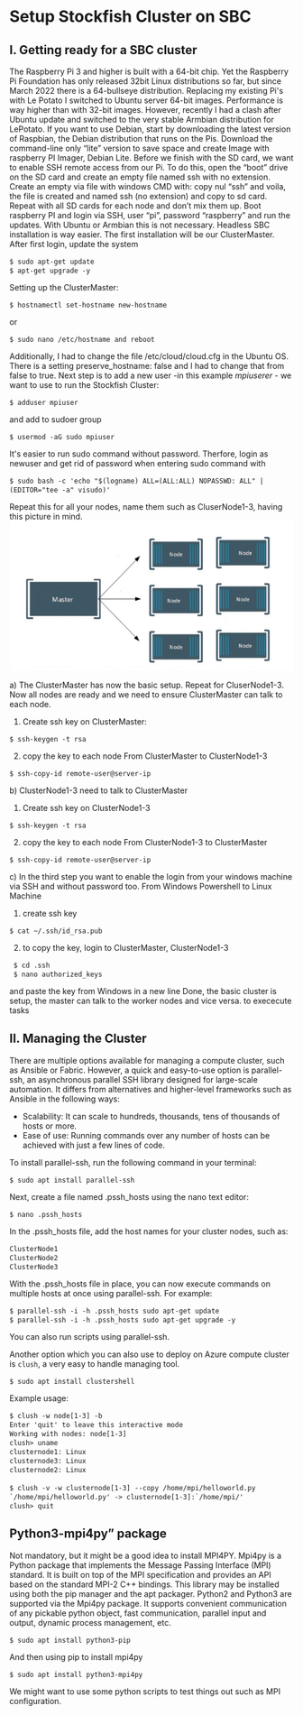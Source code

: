 # Setup Stockfish Cluster on SBC
<h2>I. Getting ready for a SBC cluster</h2>
The Raspberry Pi 3 and higher is built with a 64-bit chip. Yet the Raspberry Pi Foundation has only released 32bit Linux distributions so far, but since March 2022 there is a 64-bullseye distribution. Replacing my existing Pi's with Le Potato I switched to Ubuntu server 64-bit images. Performance is way higher than with 32-bit images. However, recently I had a clash after Ubuntu update and switched to the very stable Armbian distribution for LePotato.
If you want to use Debian, start by downloading the latest version of Raspbian, the Debian distribution that runs on the Pis. Download the command-line only “lite” version to save space and create Image with raspberry PI Imager, Debian Lite. Before we finish with the SD card, we want to enable SSH remote access from our Pi. To do this, open the “boot” drive on the SD card and create an empty file named ssh with no extension. Create an empty via file with windows CMD with: copy nul “ssh” and voila, the file is created and named ssh (no extension) and copy to sd card.
Repeat with all SD cards for each node and don’t mix them up. Boot raspberry PI and login via SSH, user “pi”, password “raspberry” and run the updates. With Ubuntu or Armbian this is not necessary. Headless SBC installation is way easier.
The first installation will be our ClusterMaster.
After first login, update the system

```console
$ sudo apt-get update
$ apt-get upgrade -y
```
Setting up the ClusterMaster:
```console
$ hostnamectl set-hostname new-hostname
```
or
```console
$ sudo nano /etc/hostname and reboot
```
Additionally, I had to change the file /etc/cloud/cloud.cfg in the Ubuntu OS. There is a setting preserve_hostname: false and I had to change that from false to true.
Next step is to add a new user -in this example *mpiuserer* - we want to use to run the Stockfish Cluster:
```console
$ adduser mpiuser
```
and add to sudoer group
```console
$ usermod -aG sudo mpiuser
```
It's easier to run sudo command without password. Therfore, login as newuser and get rid of password when entering sudo command with

```console
$ sudo bash -c 'echo "$(logname) ALL=(ALL:ALL) NOPASSWD: ALL" | (EDITOR="tee -a" visudo)'
```
Repeat this for all your nodes, name them such as CluserNode1-3, having this picture in mind.
![Architecture](../images/clusterarchitecture.jpeg)

a) The ClusterMaster has now the basic setup. Repeat for CluserNode1-3. Now all nodes are ready and we need to ensure ClusterMaster can talk to each node.
1. Create ssh key on ClusterMaster:
```console
$ ssh-keygen -t rsa
```
2. copy the key to each node
From ClusterMaster to ClusterNode1-3
```console
$ ssh-copy-id remote-user@server-ip
```
b) ClusterNode1-3 need to talk to ClusterMaster
1. Create ssh key on ClusterNode1-3
```console
$ ssh-keygen -t rsa
```
2. copy the key to each node
From ClusterNode1-3 to ClusterMaster
```console
$ ssh-copy-id remote-user@server-ip
```
c) In the third step you want to enable the login from your windows machine via SSH and without password too.
From Windows Powershell to Linux Machine

1. create ssh key
```console
$ cat ~/.ssh/id_rsa.pub
```

2. to copy the key, login to ClusterMaster, ClusterNode1-3
```console
 $ cd .ssh
 $ nano authorized_keys
 ```
and paste the key from Windows in a new line
Done, the basic cluster is setup, the master can talk to the worker nodes and vice versa.
to exececute tasks

<h2>II. Managing the Cluster</h2>
There are multiple options available for managing a compute cluster, such as Ansible or Fabric. However, a quick and easy-to-use option is parallel-ssh, an asynchronous parallel SSH library designed for large-scale automation. 
It differs from alternatives and higher-level frameworks such as Ansible in the following ways:

- Scalability: It can scale to hundreds, thousands, tens of thousands of hosts or more.
- Ease of use: Running commands over any number of hosts can be achieved with just a few lines of code.

To install parallel-ssh, run the following command in your terminal:

```console
$ sudo apt install parallel-ssh
```

Next, create a file named .pssh_hosts using the nano text editor:

```console
$ nano .pssh_hosts
```
In the .pssh_hosts file, add the host names for your cluster nodes, such as:

```
ClusterNode1
ClusterNode2
ClusterNode3
```
With the .pssh_hosts file in place, you can now execute commands on multiple hosts at once using parallel-ssh. For example:

```
$ parallel-ssh -i -h .pssh_hosts sudo apt-get update
$ parallel-ssh -i -h .pssh_hosts sudo apt-get upgrade -y
```
You can also run scripts using parallel-ssh.

Another option which you can also use to deploy on Azure compute cluster is `clush`, a very easy to handle managing tool.
``` console
$ sudo apt install clustershell
```

Example usage:
``` console
$ clush -w node[1-3] -b
Enter 'quit' to leave this interactive mode
Working with nodes: node[1-3]
clush> uname
clusternode1: Linux
clusternode3: Linux
clusternode2: Linux

$ clush -v -w clusternode[1-3] --copy /home/mpi/helloworld.py
`/home/mpi/helloworld.py' -> clusternode[1-3]:`/home/mpi/'
clush> quit
```


<h2>Python3-mpi4py” package</h2>
Not mandatory, but it might be a good idea to install MPI4PY. Mpi4py is a Python package that implements the Message Passing Interface (MPI) standard. It is built on top of the MPI specification and provides an API based on the standard MPI-2 C++ bindings. This library may be installed using both the pip manager and the apt packager. Python2 and Python3 are supported via the Mpi4py package. It supports convenient communication of any pickable python object, fast communication, parallel input and output, dynamic process management, etc.

```console
$ sudo apt install python3-pip
```
And then using pip to install mpi4py
```console
$ sudo apt install python3-mpi4py
```
We might want to use some python scripts to test things out such as MPI configuration.
